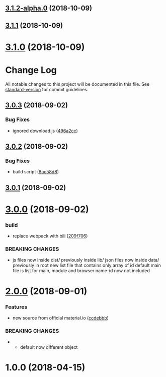 <a name="3.1.2-alpha.0"></a>
## [3.1.2-alpha.0](https://github.com/ekoeryanto/material-design-icon-list/compare/v3.1.1...v3.1.2-alpha.0) (2018-10-09)



<a name="3.1.1"></a>
## [3.1.1](https://github.com/ekoeryanto/material-design-icon-list/compare/v3.1.0...v3.1.1) (2018-10-09)



<a name="3.1.0"></a>
# [3.1.0](https://github.com/ekoeryanto/material-design-icon-list/compare/v3.0.3...v3.1.0) (2018-10-09)



# Change Log

All notable changes to this project will be documented in this file. See [standard-version](https://github.com/conventional-changelog/standard-version) for commit guidelines.

<a name="3.0.3"></a>
## [3.0.3](https://github.com/ekoeryanto/material-design-icon-list/compare/v3.0.2...v3.0.3) (2018-09-02)


### Bug Fixes

* ignored download.js ([496a2cc](https://github.com/ekoeryanto/material-design-icon-list/commit/496a2cc))



<a name="3.0.2"></a>
## [3.0.2](https://github.com/ekoeryanto/material-design-icon-list/compare/v3.0.1...v3.0.2) (2018-09-02)


### Bug Fixes

* build script ([8ac58d8](https://github.com/ekoeryanto/material-design-icon-list/commit/8ac58d8))



<a name="3.0.1"></a>
## [3.0.1](https://github.com/ekoeryanto/material-design-icon-list/compare/v3.0.0...v3.0.1) (2018-09-02)



<a name="3.0.0"></a>
# [3.0.0](https://github.com/ekoeryanto/material-design-icon-list/compare/v2.0.0...v3.0.0) (2018-09-02)


### build

* replace webpack with bili ([209f706](https://github.com/ekoeryanto/material-design-icon-list/commit/209f706))


### BREAKING CHANGES

* js files now inside dist/ previously inside lib/
json files now inside data/ previously in root
new list file that contains only array of id
default main file is list for main, module and browser
name-id now not included



<a name="2.0.0"></a>
# [2.0.0](https://github.com/ekoeryanto/material-design-icon-list/compare/v1.0.0...v2.0.0) (2018-09-01)


### Features

* new source from official material.io ([ccdebbb](https://github.com/ekoeryanto/material-design-icon-list/commit/ccdebbb))


### BREAKING CHANGES

* - default now different object



<a name="1.0.0"></a>
# 1.0.0 (2018-04-15)
